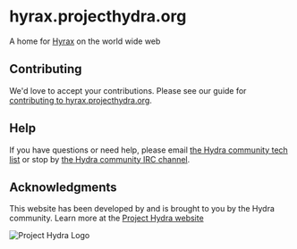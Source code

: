 # hyrax.projecthydra.org

A home for [Hyrax](http://github.com/projecthydra-labs/hyrax) on the world wide web

## Contributing

We'd love to accept your contributions.  Please see our guide for [contributing to hyrax.projecthydra.org](CONTRIBUTING.md).

## Help

If you have questions or need help, please email [the Hydra community tech list](mailto:hydra-tech@googlegroups.com) or stop by [the Hydra community IRC channel](irc://irc.freenode.net/projecthydra).

## Acknowledgments

This website has been developed by and is brought to you by the Hydra community.  Learn more at the
[Project Hydra website](http://projecthydra.org)

![Project Hydra Logo](http://hyrax.projecthydra.org/assets/images/hydra_logo.png)
